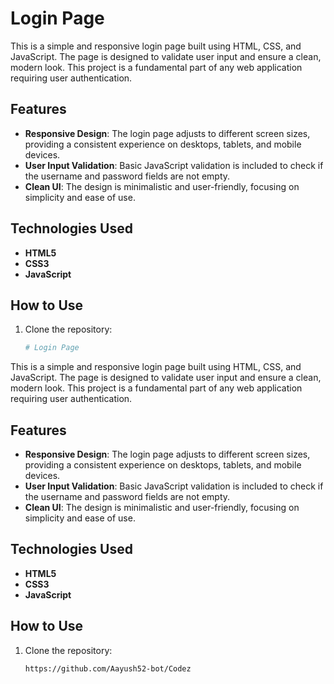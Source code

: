 # Login Page

This is a simple and responsive login page built using HTML, CSS, and JavaScript. The page is designed to validate user input and ensure a clean, modern look. This project is a fundamental part of any web application requiring user authentication.

## Features

- **Responsive Design**: The login page adjusts to different screen sizes, providing a consistent experience on desktops, tablets, and mobile devices.
- **User Input Validation**: Basic JavaScript validation is included to check if the username and password fields are not empty.
- **Clean UI**: The design is minimalistic and user-friendly, focusing on simplicity and ease of use.

## Technologies Used

- **HTML5**
- **CSS3**
- **JavaScript**

## How to Use

1. Clone the repository:
   ```bash
   # Login Page

This is a simple and responsive login page built using HTML, CSS, and JavaScript. The page is designed to validate user input and ensure a clean, modern look. This project is a fundamental part of any web application requiring user authentication.

## Features

- **Responsive Design**: The login page adjusts to different screen sizes, providing a consistent experience on desktops, tablets, and mobile devices.
- **User Input Validation**: Basic JavaScript validation is included to check if the username and password fields are not empty.
- **Clean UI**: The design is minimalistic and user-friendly, focusing on simplicity and ease of use.

## Technologies Used

- **HTML5**
- **CSS3**
- **JavaScript**

## How to Use

1. Clone the repository:
   ```bash
   https://github.com/Aayush52-bot/Codez


